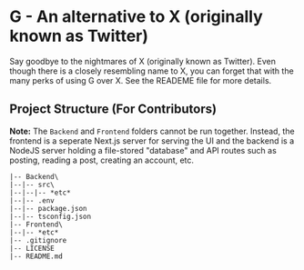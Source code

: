 # G - An alternative to X (originally known as Twitter)
Say goodbye to the nightmares of X (originally known as Twitter). Even though there is a closely resembling name to X, you can forget that with the many perks of using G over X. See the READEME file for more details.

## Project Structure (For Contributors)
**Note:** The `Backend` and `Frontend` folders cannot be run together. Instead, the frontend is a seperate Next.js server for serving the UI and the backend is a NodeJS server holding a file-stored "database" and API routes such as posting, reading a post, creating an account, etc.

```structure
|-- Backend\
|--|-- src\
|--|--|-- *etc*
|--|-- .env
|--|-- package.json
|--|-- tsconfig.json
|-- Frontend\
|--|-- *etc*
|-- .gitignore
|-- LICENSE
|-- README.md
```
